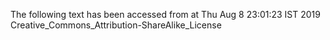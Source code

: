 The following text has been accessed from at Thu Aug 8 23:01:23 IST 2019
Creative_Commons_Attribution-ShareAlike_License
